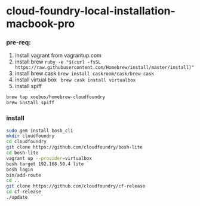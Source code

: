 # cloud-foundry-local-installation-macbook-pro
### pre-req:
1. install vagrant from vagrantup.com
2. install brew ```ruby -e "$(curl -fsSL https://raw.githubusercontent.com/Homebrew/install/master/install)"```
3. install brew cask ```brew install caskroom/cask/brew-cask```
4. install virtual box ``` brew cask install virtualbox```
5. install spiff
 ```bash
 brew tap xoebus/homebrew-cloudfoundry
 brew install spiff
 ```
### install
```bash
sudo gem install bosh_cli
mkdir cloudfoundry
cd cloudfoundry
git clone https://github.com/cloudfoundry/bosh-lite
cd bosh-lite
vagrant up --provider=virtualbox
bosh target 192.168.50.4 lite
bosh login
bin/add-route
cd ..
git clone https://github.com/cloudfoundry/cf-release
cd cf-release
./update
```
